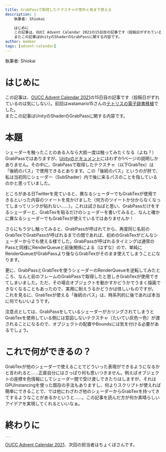 ```yaml
---
title: GrabPassで取得したテクスチャが意外と後まで使える
description: |
    執筆者: Shiokai

    はじめに
    この記事は、OUCC Advent Calendar 2021の15日目の記事です（投稿日がずれているのは気にしない）。前回はwatamario15さんのテトリスの電子辞書移植でした。
    またこの記事はUnityのShaderのGrabPassに関する内容です。
author: member
tags: [advent-calendar]
---
```


<!-- wp:paragraph -->
<p>執筆者: Shiokai</p>
<!-- /wp:paragraph -->

<!-- wp:heading {"level":1} -->
<h1>はじめに</h1>
<!-- /wp:heading -->

<!-- wp:paragraph -->
<p>この記事は、<a href="https://adventar.org/calendars/6722">OUCC Advent Calendar 2021</a>の15日目の記事です（投稿日がずれているのは気にしない）。前回はwatamario15さんの<a href="/blog/490">テトリスの電子辞書移植</a>でした。<br>またこの記事はUnityのShaderのGrabPassに関する内容です。</p>
<!-- /wp:paragraph -->

<!-- wp:heading {"level":1} -->
<h1>本題</h1>
<!-- /wp:heading -->

<!-- wp:paragraph -->
<p>シェーダーを触ったことのある人なら大抵一度は触ってみたくなる（よね？）GrabPassではありますが、<a href="https://docs.unity3d.com/ja/2019.4/Manual/SL-GrabPass.html">Unityのドキュメント</a>にはわずか1ページの説明しかありません。その中に、GrabPassで取得したテクスチャ（以下GrabTex）は「後続のパス」で使用できるとあります。この「後続のパス」というのが肝で、私は当初同じシェーダー（SubShader）内で後に来るパスのことを指しているのかと思っていました。</p>
<!-- /wp:paragraph -->

<!-- wp:paragraph -->
<p>ところがある日Twitterを見ていると、異なるシェーダーでもGrabTexが使用できるといった内容のツイートを見かけました（何方のツイートか分からなくなってしまってリンクが貼れない……）。これは試さねばと思い、GrabPassだけをするシェーダーと、GrabTexを貼るだけのシェーダーを書いてみると、なんと確かに異なるシェーダーでもGrabTexが使えているではありませんか！</p>
<!-- /wp:paragraph -->

<!-- wp:paragraph -->
<p>さらにもう少し触ってみると、GrabPassが呼ばれてから、再度同じ名前のGrabTexでGrabPassが呼ばれるまでの間であれば、初めのGrabTexがどんなシェーダーからでも使える様でした。GrabPassが呼ばれるタイミングは通常のPassと同様にRenderQueueと前後関係による（はずな）ので、単純にRenderQueueがGrabPassより後ならGrabTexがそのまま使えてしまうことになります。</p>
<!-- /wp:paragraph -->

<!-- wp:paragraph -->
<p>更に、GrabPassとGrabTexを使うシェーダーのRenderQueueを逆転してみたところ、なんと前のフレームのGrabPassで取得したと思しきGrabTexが使用できてしまいました。ただ、その場合オブジェクトを動かすかどうかでうまく描画できなくなることもあったので、実用に耐えうるかどうかは怪しいものですが。<br>これを見るに、GrabTexが使える「後続のパス」は、時系列的に後であれば本当に何でもいいようです。</p>
<!-- /wp:paragraph -->

<!-- wp:paragraph -->
<p>注意点としては、GrabPassをしているシェーダーがカリングされてしまうとGrabTexを使用している側には意図しないテクスチャ（たいてい灰色一色）が渡されることになるので、オブジェクトの配置やBoundsには気を付ける必要があるでしょう。</p>
<!-- /wp:paragraph -->

<!-- wp:heading {"level":1} -->
<h1>これで何ができるの？</h1>
<!-- /wp:heading -->

<!-- wp:paragraph -->
<p>GrabTexが他のシェーダーで使えることでどういった表現ができるようになるかと言われると……正直自分にはさっぱり何も思いつきません。例えばオブジェクトの座標を色情報にしてシェーダー間で受け渡しできたりはしますが、それはGPUInstancingを使った既存の手法もありますし、何よりスクリプトが使えれば簡単にできることで、では他にわざわざ他のシェーダーからGrabTexを持ってきてするようなことがあるかというと……。この記事を読んだ方が何か素晴らしいアイデアを実現してくれるといいなぁ。</p>
<!-- /wp:paragraph -->

<!-- wp:heading {"level":1} -->
<h1>終わりに</h1>
<!-- /wp:heading -->

<!-- wp:paragraph {"style":{"typography":{"fontSize":"1px","lineHeight":"1.5"}},"textColor":"white"} -->
<p class="has-white-color has-text-color" style="font-size:1px;line-height:1.5">ゴミみたいな文章が出来上がってしまった……</p>
<!-- /wp:paragraph -->

<!-- wp:paragraph -->
<p><a href="https://adventar.org/calendars/6722">OUCC Advent Calendar 2021</a>、次回の担当者はちょくぽさんです。</p>
<!-- /wp:paragraph -->
